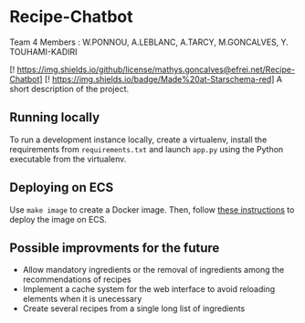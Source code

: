 # Recipe-Chatbot
Team 4
Members : W.PONNOU, A.LEBLANC, A.TARCY, M.GONCALVES, Y. TOUHAMI-KADIRI

[! https://img.shields.io/github/license/mathys.goncalves@efrei.net/Recipe-Chatbot] [! https://img.shields.io/badge/Made%20at-Starschema-red]
A short description of the project.


## Running locally

To run a development instance locally, create a virtualenv, install the 
requirements from `requirements.txt` and launch `app.py` using the 
Python executable from the virtualenv.

## Deploying on ECS

Use `make image` to create a Docker image. Then, follow [these 
instructions](https://www.chrisvoncsefalvay.com/2019/08/28/deploying-dash-on-amazon-ecs/) 
to deploy the image on ECS.

## Possible improvments for the future

- Allow mandatory ingredients or the removal of ingredients among the recommendations of recipes
- Implement a cache system for the web interface to avoid reloading elements when it is unecessary
- Create several recipes from a single long list of ingredients
